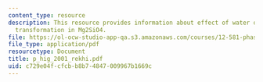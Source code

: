 ```yaml
---
content_type: resource
description: This resource provides information about effect of water on the spinel-postspinel
  transformation in Mg2SiO4.
file: https://ol-ocw-studio-app-qa.s3.amazonaws.com/courses/12-581-phase-transitions-in-the-earths-interior-spring-2005/c729e04fcfcbb8b74847009967b1669c_p_hig_2001_rekhi.pdf
file_type: application/pdf
resourcetype: Document
title: p_hig_2001_rekhi.pdf
uid: c729e04f-cfcb-b8b7-4847-009967b1669c
---
```

